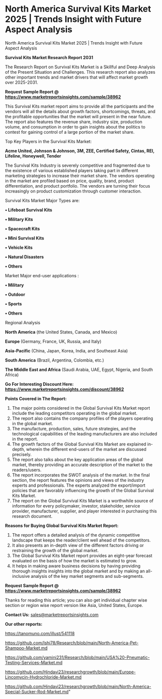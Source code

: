 # North America Survival Kits Market 2025 | Trends Insight with Future Aspect Analysis
North America Survival Kits Market 2025 | Trends Insight with Future Aspect Analysis

<strong>Survival Kits Market Research Report 2031</strong>

The Research Report on Survival Kits Market is a Skillful and Deep Analysis of the Present Situation and Challenges. This research report also analyzes other important trends and market drivers that will affect market growth over 2025-2031.

<strong>Request Sample Report @ <a href=https://www.marketreportsinsights.com/sample/38962>https://www.marketreportsinsights.com/sample/38962</a></strong>

This Survival Kits market report aims to provide all the participants and the vendors will all the details about growth factors, shortcomings, threats, and the profitable opportunities that the market will present in the near future. The report also features the revenue share, industry size, production volume, and consumption in order to gain insights about the politics to contest for gaining control of a large portion of the market share.

Top Key Players in the Survival Kits Market:

<strong>Acme United, Johnson & Johnson, 3M, ZEE, Certified Safety, Cintas, REI, Lifeline, Honeywell, Tender</strong>

The Survival Kits Industry is severely competitive and fragmented due to the existence of various established players taking part in different marketing strategies to increase their market share. The vendors operating in the market are profiled based on price, quality, brand, product differentiation, and product portfolio. The vendors are turning their focus increasingly on product customization through customer interaction.

Survival Kits Market Major Types are:

<strong>•  Lifeboat Survival Kits

•  Military Kits

•  Spacecraft Kits

•  Mini Survival Kits

•  Vehicle Kits

•  Natural Disasters

•  Others</strong>

Market Major end-user applications :

<strong>•  Military

•  Outdoor

•  Sports

•  Others</strong>

Regional Analysis

</u><strong><b>North America</b></strong> (the United States, Canada, and Mexico)

<strong><b>Europe </b></strong>(Germany, France, UK, Russia, and Italy)

<strong><b>Asia-Pacific</b></strong> (China, Japan, Korea, India, and Southeast Asia)

<strong><b>South America</b></strong> (Brazil, Argentina, Colombia, etc.)

<strong><b>The Middle East and Africa</b></strong> (Saudi Arabia, UAE, Egypt, Nigeria, and South Africa)

<strong>Go For Interesting Discount Here: <a href=https://www.marketreportsinsights.com/discount/38962>https://www.marketreportsinsights.com/discount/38962</a></strong>

<strong>Points Covered in The Report:</strong>
<ol>
  <li>The major points considered in the Global Survival Kits Market report include the leading competitors operating in the global market.</li>
  <li>The report also contains the company profiles of the players operating in the global market.</li>
  <li>The manufacture, production, sales, future strategies, and the technological capabilities of the leading manufacturers are also included in the report.</li>
  <li>The growth factors of the Global Survival Kits Market are explained in-depth, wherein the different end-users of the market are discussed precisely.</li>
  <li>The report also talks about the key application areas of the global market, thereby providing an accurate description of the market to the readers/users.</li>
  <li>The report incorporates the SWOT analysis of the market. In the final section, the report features the opinions and views of the industry experts and professionals. The experts analyzed the export/import policies that are favorably influencing the growth of the Global Survival Kits Market.</li>
  <li>The report on the Global Survival Kits Market is a worthwhile source of information for every policymaker, investor, stakeholder, service provider, manufacturer, supplier, and player interested in purchasing this research document.</li>
</ol>
<strong>Reasons for Buying Global Survival Kits Market Report:</strong>

<ol>
  <li>The report offers a detailed analysis of the dynamic competitive landscape that keeps the reader/client well ahead of the competitors.</li>
  <li>It also presents an in-depth view of the different factors driving or restraining the growth of the global market.</li>
  <li>The Global Survival Kits Market report provides an eight-year forecast evaluated on the basis of how the market is estimated to grow.</li>
  <li>It helps in making aware business decisions by having providing thorough insights insights into the global market and by making an all-inclusive analysis of the key market segments and sub-segments.</li>
</ol>
<strong>Request Sample Report @ <a href=https://www.marketreportsinsights.com/sample/38962>https://www.marketreportsinsights.com/sample/38962</a></strong>


Thanks for reading this article; you can also get individual chapter wise section or region wise report version like Asia, United States, Europe.

<strong>Contact Us:</strong>
sales@marketreportsinsights.com

<strong>Our other reports:</strong>

<a href=https://tanomuno.com/illust/541118>https://tanomuno.com/illust/541118</a>

<a href=https://github.com/Ishi78/Research/blob/main/North-America-Pet-Shampoo-Market.md>https://github.com/Ishi78/Research/blob/main/North-America-Pet-Shampoo-Market.md</a>

<a href=https://github.com/yamini231/Research/blob/main/USA%20-Pneumatic-Testing-Services-Market.md>https://github.com/yamini231/Research/blob/main/USA%20-Pneumatic-Testing-Services-Market.md</a>

<a href=https://github.com/Hindavi23/researchgrowth/blob/main/Europe-Lincomycin-Hydrochloride-Market.md>https://github.com/Hindavi23/researchgrowth/blob/main/Europe-Lincomycin-Hydrochloride-Market.md</a>

<a href=https://github.com/Hindavi23/researchgrowth/blob/main/North-America-Special-Sucker-Rod-Market.md>https://github.com/Hindavi23/researchgrowth/blob/main/North-America-Special-Sucker-Rod-Market.md</a>"
